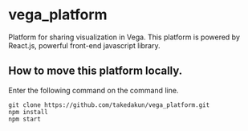 # vega_platform
Platform for sharing visualization in Vega. This platform is powered by React.js, powerful front-end javascript library.

## How to move this platform locally.
Enter the following command on the command line.
```
git clone https://github.com/takedakun/vega_platform.git
npm install
npm start
```

